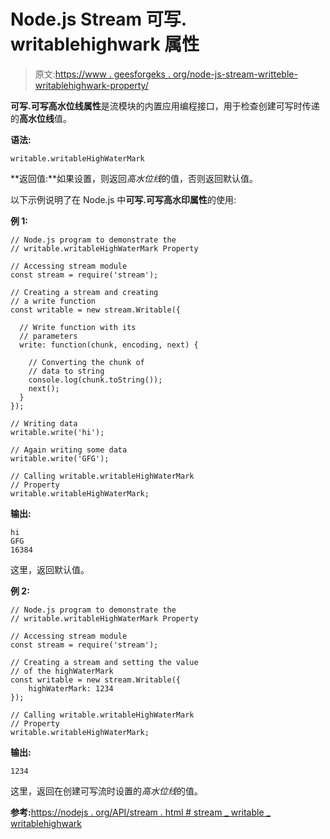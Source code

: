 # Node.js Stream 可写. writablehighwark 属性

> 原文:[https://www . geesforgeks . org/node-js-stream-writteble-writablehighwark-property/](https://www.geeksforgeeks.org/node-js-stream-writable-writablehighwatermark-property/)

**可写.可写高水位线属性**是流模块的内置应用编程接口，用于检查创建可写时传递的**高水位线**值。

**语法:**

```
writable.writableHighWaterMark
```

**返回值:**如果设置，则返回*高水位线*的值，否则返回默认值。

以下示例说明了在 Node.js 中**可写.可写高水印属性**的使用:

**例 1:**

```
// Node.js program to demonstrate the     
// writable.writableHighWaterMark Property

// Accessing stream module
const stream = require('stream');

// Creating a stream and creating 
// a write function
const writable = new stream.Writable({

  // Write function with its 
  // parameters
  write: function(chunk, encoding, next) {

    // Converting the chunk of
    // data to string
    console.log(chunk.toString());
    next();
  }
});

// Writing data
writable.write('hi');

// Again writing some data
writable.write('GFG');

// Calling writable.writableHighWaterMark 
// Property
writable.writableHighWaterMark;
```

**输出:**

```
hi
GFG
16384

```

这里，返回默认值。

**例 2:**

```
// Node.js program to demonstrate the     
// writable.writableHighWaterMark Property

// Accessing stream module
const stream = require('stream');

// Creating a stream and setting the value
// of the highWaterMark
const writable = new stream.Writable({
    highWaterMark: 1234
});

// Calling writable.writableHighWaterMark 
// Property
writable.writableHighWaterMark;
```

**输出:**

```
1234
```

这里，返回在创建可写流时设置的*高水位线*的值。

**参考:**[https://nodejs . org/API/stream . html # stream _ writable _ writablehighwark](https://nodejs.org/api/stream.html#stream_writable_writablehighwatermark)